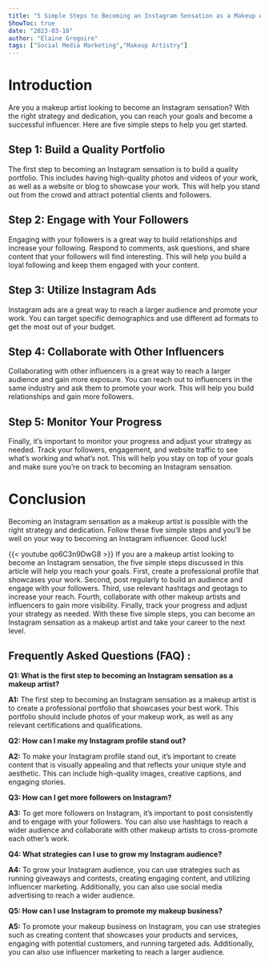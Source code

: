```yaml
---
title: "5 Simple Steps to Becoming an Instagram Sensation as a Makeup Artist!"
ShowToc: true 
date: "2023-03-18"
author: "Elaine Gregoire" 
tags: ["Social Media Marketing","Makeup Artistry"]
---
```

# Introduction

Are you a makeup artist looking to become an Instagram sensation? With the right strategy and dedication, you can reach your goals and become a successful influencer. Here are five simple steps to help you get started.

## Step 1: Build a Quality Portfolio

The first step to becoming an Instagram sensation is to build a quality portfolio. This includes having high-quality photos and videos of your work, as well as a website or blog to showcase your work. This will help you stand out from the crowd and attract potential clients and followers. 

## Step 2: Engage with Your Followers

Engaging with your followers is a great way to build relationships and increase your following. Respond to comments, ask questions, and share content that your followers will find interesting. This will help you build a loyal following and keep them engaged with your content.

## Step 3: Utilize Instagram Ads

Instagram ads are a great way to reach a larger audience and promote your work. You can target specific demographics and use different ad formats to get the most out of your budget.

## Step 4: Collaborate with Other Influencers

Collaborating with other influencers is a great way to reach a larger audience and gain more exposure. You can reach out to influencers in the same industry and ask them to promote your work. This will help you build relationships and gain more followers.

## Step 5: Monitor Your Progress

Finally, it’s important to monitor your progress and adjust your strategy as needed. Track your followers, engagement, and website traffic to see what’s working and what’s not. This will help you stay on top of your goals and make sure you’re on track to becoming an Instagram sensation.

# Conclusion

Becoming an Instagram sensation as a makeup artist is possible with the right strategy and dedication. Follow these five simple steps and you’ll be well on your way to becoming an Instagram influencer. Good luck!

{{< youtube qo6C3n9DwG8 >}} 
If you are a makeup artist looking to become an Instagram sensation, the five simple steps discussed in this article will help you reach your goals. First, create a professional profile that showcases your work. Second, post regularly to build an audience and engage with your followers. Third, use relevant hashtags and geotags to increase your reach. Fourth, collaborate with other makeup artists and influencers to gain more visibility. Finally, track your progress and adjust your strategy as needed. With these five simple steps, you can become an Instagram sensation as a makeup artist and take your career to the next level.

## Frequently Asked Questions (FAQ) :
**Q1: What is the first step to becoming an Instagram sensation as a makeup artist?**

**A1:** The first step to becoming an Instagram sensation as a makeup artist is to create a professional portfolio that showcases your best work. This portfolio should include photos of your makeup work, as well as any relevant certifications and qualifications.

**Q2: How can I make my Instagram profile stand out?**

**A2:** To make your Instagram profile stand out, it’s important to create content that is visually appealing and that reflects your unique style and aesthetic. This can include high-quality images, creative captions, and engaging stories.

**Q3: How can I get more followers on Instagram?**

**A3:** To get more followers on Instagram, it’s important to post consistently and to engage with your followers. You can also use hashtags to reach a wider audience and collaborate with other makeup artists to cross-promote each other’s work.

**Q4: What strategies can I use to grow my Instagram audience?**

**A4:** To grow your Instagram audience, you can use strategies such as running giveaways and contests, creating engaging content, and utilizing influencer marketing. Additionally, you can also use social media advertising to reach a wider audience.

**Q5: How can I use Instagram to promote my makeup business?**

**A5:** To promote your makeup business on Instagram, you can use strategies such as creating content that showcases your products and services, engaging with potential customers, and running targeted ads. Additionally, you can also use influencer marketing to reach a larger audience.


